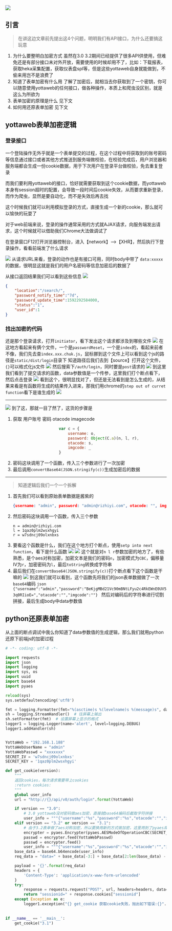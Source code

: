 ![](https://cdn.jsdelivr.net/gh/AlphaBrock/md_img/macos/20200812194156.png)

## 引言

> 在讲这边文章前先提出这4个问题，明明我们有API接口，为什么还要搞这玩意

1. 为什么要整明白加密方式
   虽然在3.0 3.2期间已经提供了很多API供使用，但难免还是有部分接口未对外开放，需要使用的时候却用不了，比如：下载报表，获取heka采集配置，获取仪表盘spl等，但是这些yottaweb自身就能做到，不偷来用岂不是浪费了
2. 知道了表单加密有什么用
   了解了加密后，就相当去你获取到了一个密钥，你可以随意使用yottaweb的任何接口，做各种操作，本质上和爬虫没区别，就是这么为所欲为
3. 表单加密的原理是什么
   见下文
4. 如何用还原表单加密
   见下文

## yottaweb表单加密逻辑

### 登录接口

一个登陆操作无外乎就是一个表单提交的过程，在这个过程中将获取到的账号密码等信息通过接口或者其他方式推送到服务端做校验，在校验完成后，用户浏览器和服务端都会生成一份cookie数据，用于下次用户在登录平台做校验，免去重复登录

而我们要利用yottaweb的接口，恰好就需要获取到这个cookie数据，而yottaweb本身有session超时的配置，会导致一段时间后cookie失效，从而要求重新登录，而作为爬虫，显然是要自动化，而不是失效后再去找

这个时候我们就可以利用模拟登录的方式，直接生成一个新的cookie，那么就可以愉快的玩耍了

对于web前端来说，登录的操作通常采用的方式就AJAX请求，向服务端发出请求，这个时候就可以借助我们Chrome大法做调试了

在登录窗口F12打开浏览器控制台，进入【network】-->【XHR】，然后执行下登录操作，看看前端发了什么请求

![](https://cdn.jsdelivr.net/gh/AlphaBrock/md_img/macos/20200812205959.png)
从请求URL来看，登录的动作也是有接口可用，同时body中带了 `data:xxxxx`的数据，很明显这就是我们的用户名密码等信息加密后的数据了

从接口返回结果我们可以看到这些信息
![](https://cdn.jsdelivr.net/gh/AlphaBrock/md_img/macos/20200812211229.png)
```json
{
    "location":"/search/",
    "password_notify_time":"7d",
    "password_update_time":1592292584000,
    "status":"1",
    "user_id":1
}
```

### 找出加密的代码

还是那个登录请求，打开`initiator`，看下发出这个请求都涉及到哪些文件
![](https://cdn.jsdelivr.net/gh/AlphaBrock/md_img/macos/20200812211844.png)
在这地方看起来有俩个文件，一个是`passwordReset`，一个是`index`的，看起来前者不像，我们先去查`index.xxx.chuk.js`，鼠标挪到这个文件上可以看到这个js的路径是`static/dist/login`目录下
知道路径后我们去到【source】打开这个文件，`{}`可以格式化js文件
![](https://cdn.jsdelivr.net/gh/AlphaBrock/md_img/macos/20200812212718.png)
然后搜索下`/auth/login`，同时要是`post`请求的
![](https://cdn.jsdelivr.net/gh/AlphaBrock/md_img/macos/20200812212905.png)
到这里我们看到了提交请求的函数，data参数值是一个传参，这里我们打个断点看下，然后点击登录
![](https://cdn.jsdelivr.net/gh/AlphaBrock/md_img/macos/20200812213059.png)
看到这个，很明显找对了，但还是无法看到是怎么生成的，从结果来看是有函数将生成的结果传入进来，那我们用chrome的`step out of curret function`看下是谁生成的
![](https://cdn.jsdelivr.net/gh/AlphaBrock/md_img/macos/20200812213231.png)

------

![](https://cdn.jsdelivr.net/gh/AlphaBrock/md_img/macos/20200812213439.png)
到了这，那就一目了然了，这货的步骤是
1. 获取 用户账号 密码 otacode imagecode
   ```js
                       var c = {
                           username: o,
                           password: Object(C.a)(n, l, r),
                           otacode: s,
                           imgcode: _
                       }
   ```
2. 密码这块调用了一个函数，传入三个参数进行了一次加密
3. 最后调用`convertBase64(JSON.stringify(c))`生成加密后的数据

------

> 知道逻辑后我们一个一个拆解

1. 首先我们可以看到原始表单数据是酱紫的
   ```json
   {username: "admin", password: "admin@rizhiyi.com", otacode: "", imgcode: ""}
   ```
2. 然后密码这块调用一个函数，传入三个参数
   ```
   n = admin@rizhiyi.com
   l = 1qaz0plm2wsxhgyi
   r = w7sdncj09olxnbxs
   ```
3. 要看这个函数是什么，我们在这个地方打个断点，使用`setp into next function`，看下是什么函数
    ![](https://cdn.jsdelivr.net/gh/AlphaBrock/md_img/macos/20200812215315.png)
    ![](https://cdn.jsdelivr.net/gh/AlphaBrock/md_img/macos/20200812215411.png)
    这个就是对`n l r`参数加密的地方了，有些熟悉，是个aes对称加密，加密文本是我们的密码`n`，加密模式为`CBC`，偏移量IV为`r`，加密密码为`l`，最后`toString`转换成字符串
4. 最后我们在`convertBase64(JSON.stringify(c))`打个断点看下这个函数是干嘛的
    ![](https://cdn.jsdelivr.net/gh/AlphaBrock/md_img/macos/20200812220634.png)
    到这我们就可以看到，这个函数先将我们的json表单数据做了一次`base64`编码
        ```json
        {"username":"admin","password":"BeKjgMBd21Vc90mBNtLFyu2c4RkEWnE0UV53q0RIioE=","otacode":"","imgcode":""}
        ```
    然后对编码后的字符串进行切割拼接，最后生成body中data参数值

## python还原表单加密

从上面的断点调试中我么你知道了data参数值的生成逻辑，那么我们就用python还原下前端js的加密过程

```python
# -*- coding: utf-8 -*-

import requests
import json
import logging
import sys, os
import uuid
import base64
import pyaes

reload(sys)
sys.setdefaultencoding('utf8')

fmt = logging.Formatter(fmt="%(asctime)s %(levelname)s %(message)s", datefmt='%Y-%m-%d %H:%M:%S')
sh = logging.StreamHandler()  # 往屏幕上输出
sh.setFormatter(fmt)  # 设置屏幕上显示的格式
logger1 = logging.Logger(name='alert', level=logging.DEBUG)
logger1.addHandler(sh)


YottaWeb = "192.168.1.188"
YottaWebUserName = "admin"
YottaWebPasswd = "xxxxxxx"
SECRET_IV = 'w7sdncj09olxnbxs'
SECRET_KEY = '1qaz0plm2wsxhgyi'

def get_cookie(version):
    """
    返回cookies，每次请求需要带上cookies
    :return cookies:
    """
    global user_info
    url = "http://{}/api/v0/auth/login".format(YottaWeb)

    if version == "3.0":
        # 3.0 yottaweb没对密码做aes加密，直接就base64编码后截取字符拼接
        user_info = """{"username":"%s","password":"%s","otacode":"","imgcode":""}""" % (YottaWebUserName, YottaWebPasswd)
    elif version == "3.2" or version == "3.1":
        # 由于3.2表单做了aes对称加密，所以要换用新的方式做加密，这里用到了pyaes库做下简单的加密
        encrypter = pyaes.Encrypter(pyaes.AESModeOfOperationCBC(SECRET_KEY, SECRET_IV))
        passwd = encrypter.feed(YottaWebPasswd)
        passwd = encrypter.feed()
        user_info = """{"username":"%s","password":"%s","otacode":"","imgcode":""}""" % (YottaWebUserName, base64.b64encode(passwd))
    base_data = base64.b64encode(user_info)
    req_data = "data=" + base_data[-3:] + base_data[2:len(base_data) - 3] + base_data[0:2]

    payload = '{}'.format(req_data)
    headers = {
        'Content-Type': 'application/x-www-form-urlencoded'
    }
    try:
        response = requests.request("POST", url, headers=headers, data=payload)
        return "sessionid=" + response.cookies["sessionid"]
    except Exception as e:
        logger1.exception("{} get_cookie 获取cookie失败，抛出如下错误:{}".format(UUID, e))
        
 
if __name__ == '__main__':
    get_cookie("3.1")

```

